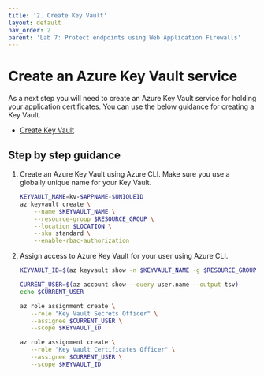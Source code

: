 ```yaml
---
title: '2. Create Key Vault'
layout: default
nav_order: 2
parent: 'Lab 7: Protect endpoints using Web Application Firewalls'
---
```


# Create an Azure Key Vault service

As a next step you will need to create an Azure Key Vault service for holding your application certificates. You can use the below guidance for creating a Key Vault.

- [Create Key Vault](https://docs.microsoft.com/azure/spring-cloud/tutorial-managed-identities-key-vault#set-up-your-key-vault)

## Step by step guidance

1. Create an Azure Key Vault using Azure CLI. Make sure you use a globally unique name for your Key Vault.

   ```bash
   KEYVAULT_NAME=kv-$APPNAME-$UNIQUEID
   az keyvault create \
       --name $KEYVAULT_NAME \
       --resource-group $RESOURCE_GROUP \
       --location $LOCATION \
       --sku standard \
       --enable-rbac-authorization
   ```

1. Assign access to Azure Key Vault for your user using Azure CLI. 

   ```bash
   KEYVAULT_ID=$(az keyvault show -n $KEYVAULT_NAME -g $RESOURCE_GROUP --query id -o tsv)
   
   CURRENT_USER=$(az account show --query user.name --output tsv)
   echo $CURRENT_USER
   
   az role assignment create \
      --role "Key Vault Secrets Officer" \
      --assignee $CURRENT_USER \
      --scope $KEYVAULT_ID

   az role assignment create \
      --role "Key Vault Certificates Officer" \
      --assignee $CURRENT_USER \
      --scope $KEYVAULT_ID
   ```
